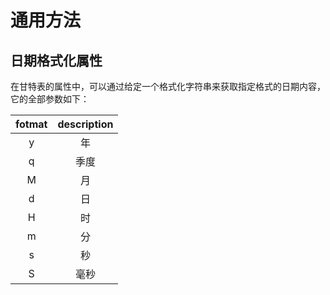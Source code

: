 # 通用方法

## 日期格式化属性

在甘特表的属性中，可以通过给定一个格式化字符串来获取指定格式的日期内容，它的全部参数如下：

| fotmat | description |
| :----: | :---------: |
|   y    |     年      |
|   q    |    季度     |
|   M    |     月      |
|   d    |     日      |
|   H    |     时      |
|   m    |     分      |
|   s    |     秒      |
|   S    |    毫秒     |
